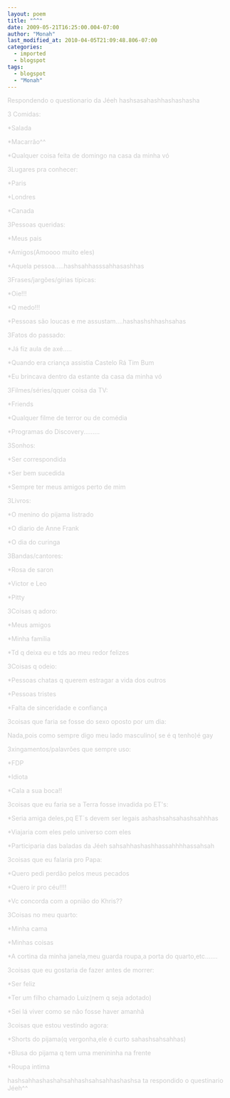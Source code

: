 ```yaml
---
layout: poem
title: "^^"
date: 2009-05-21T16:25:00.004-07:00
author: "Monah"
last_modified_at: 2010-04-05T21:09:48.806-07:00
categories:
  - imported
  - blogspot
tags:
  - blogspot
  - "Monah"
---
```


<span style="COLOR: rgb(204,204,204)">Respondendo o questionario da Jéeh hashsasahashhashashasha

</span><span style="COLOR: rgb(204,204,204)">

</span><span style="COLOR: rgb(204,204,204)">3 Comidas:

</span><span style="COLOR: rgb(204,204,204)">*Salada

</span><span style="COLOR: rgb(204,204,204)">*Macarrão^^

</span><span style="COLOR: rgb(204,204,204)">*Qualquer coisa feita de domingo na casa da minha vó

</span><span style="COLOR: rgb(204,204,204)">

</span><span style="COLOR: rgb(204,204,204)">3Lugares pra conhecer:

</span><span style="COLOR: rgb(204,204,204)">*Paris

</span><span style="COLOR: rgb(204,204,204)">*Londres

</span><span style="COLOR: rgb(204,204,204)">*Canada

</span><span style="COLOR: rgb(204,204,204)">

</span><span style="COLOR: rgb(204,204,204)">3Pessoas queridas:

</span><span style="COLOR: rgb(204,204,204)">*Meus pais

</span><span style="COLOR: rgb(204,204,204)">*Amigos(Amoooo muito eles)

</span><span style="COLOR: rgb(204,204,204)">*Aquela pessoa.....hashsahhasssahhasashhas

</span><span style="COLOR: rgb(204,204,204)">

</span><span style="COLOR: rgb(204,204,204)">3Frases/jargões/gírias típicas:

</span><span style="COLOR: rgb(204,204,204)">*Oie!!!

</span><span style="COLOR: rgb(204,204,204)">*Q medo!!!

</span><span style="COLOR: rgb(204,204,204)">*Pessoas são loucas e me assustam....hashashshhashsahas

</span><span style="COLOR: rgb(204,204,204)">

</span><span style="COLOR: rgb(204,204,204)">3Fatos do passado:

</span><span style="COLOR: rgb(204,204,204)">*Já fiz aula de axé.....

</span><span style="COLOR: rgb(204,204,204)">*Quando era criança assistia Castelo Rá Tim Bum

</span><span style="COLOR: rgb(204,204,204)">*Eu brincava dentro da estante da casa da minha vó

</span><span style="COLOR: rgb(204,204,204)">

</span><span style="COLOR: rgb(204,204,204)">3Filmes/séries/qquer coisa da TV:

</span><span style="COLOR: rgb(204,204,204)">*Friends

</span><span style="COLOR: rgb(204,204,204)">*Qualquer filme de terror ou de comédia

</span><span style="COLOR: rgb(204,204,204)">*Programas do Discovery.........

</span><span style="COLOR: rgb(204,204,204)">

</span><span style="COLOR: rgb(204,204,204)">3Sonhos:

</span><span style="COLOR: rgb(204,204,204)">*Ser correspondida

</span><span style="COLOR: rgb(204,204,204)">*Ser bem sucedida

</span><span style="COLOR: rgb(204,204,204)">*Sempre ter meus amigos perto de mim

</span><span style="COLOR: rgb(204,204,204)">

</span><span style="COLOR: rgb(204,204,204)">3Livros:

</span><span style="COLOR: rgb(204,204,204)">*O menino do pijama listrado

</span><span style="COLOR: rgb(204,204,204)">*O diario de Anne Frank

</span><span style="COLOR: rgb(204,204,204)">*O dia do curinga

</span><span style="COLOR: rgb(204,204,204)">

</span><span style="COLOR: rgb(204,204,204)">3Bandas/cantores:

</span><span style="COLOR: rgb(204,204,204)">*Rosa de saron

</span><span style="COLOR: rgb(204,204,204)">*Victor e Leo

</span><span style="COLOR: rgb(204,204,204)">*Pitty

</span><span style="COLOR: rgb(204,204,204)">

</span><span style="COLOR: rgb(204,204,204)">3Coisas q adoro:

</span><span style="COLOR: rgb(204,204,204)">*Meus amigos

</span><span style="COLOR: rgb(204,204,204)">*Minha família

</span><span style="COLOR: rgb(204,204,204)">*Td q deixa eu e tds ao meu redor felizes

</span><span style="COLOR: rgb(204,204,204)">

</span><span style="COLOR: rgb(204,204,204)">3Coisas q odeio:

</span><span style="COLOR: rgb(204,204,204)">*Pessoas chatas q querem estragar a vida dos outros

</span><span style="COLOR: rgb(204,204,204)">*Pessoas tristes

</span><span style="COLOR: rgb(204,204,204)">*Falta de sinceridade e confiança

</span><span style="COLOR: rgb(204,204,204)">

</span><span style="COLOR: rgb(204,204,204)">3coisas que faria se fosse do sexo oposto por um dia:

</span><span style="COLOR: rgb(204,204,204)">Nada,pois como sempre digo meu lado masculino( se é q tenho)é gay

</span><span style="COLOR: rgb(204,204,204)">

</span><span style="COLOR: rgb(204,204,204)">3xingamentos/palavrões que sempre uso:

</span><span style="COLOR: rgb(204,204,204)">*FDP

</span><span style="COLOR: rgb(204,204,204)">*Idiota

</span><span style="COLOR: rgb(204,204,204)">*Cala a sua boca!!

</span><span style="COLOR: rgb(204,204,204)">

</span><span style="COLOR: rgb(204,204,204)">3coisas que eu faria se a Terra fosse invadida po ET's:

</span><span style="COLOR: rgb(204,204,204)">*Seria amiga deles,pq ET´s devem ser legais ashashsahsahashsahhhas

</span><span style="COLOR: rgb(204,204,204)">*Viajaria com eles pelo universo com eles

</span><span style="COLOR: rgb(204,204,204)">*Participaria das baladas da Jéeh sahsahhashashhassahhhhassahsah

</span><span style="COLOR: rgb(204,204,204)">

</span><span style="COLOR: rgb(204,204,204)">3coisas que eu falaria pro Papa:

</span><span style="COLOR: rgb(204,204,204)">*Quero pedi perdão pelos meus pecados

</span><span style="COLOR: rgb(204,204,204)">*Quero ir pro céu!!!!

</span><span style="COLOR: rgb(204,204,204)">*Vc concorda com a opnião do Khris??

</span><span style="COLOR: rgb(204,204,204)">

</span><span style="COLOR: rgb(204,204,204)">3Coisas no meu quarto:

</span><span style="COLOR: rgb(204,204,204)">*Minha cama

</span><span style="COLOR: rgb(204,204,204)">*Minhas coisas

</span><span style="COLOR: rgb(204,204,204)">*A cortina da minha janela,meu guarda roupa,a porta do quarto,etc.......

</span><span style="COLOR: rgb(204,204,204)">

</span><span style="COLOR: rgb(204,204,204)">3coisas que eu gostaria de fazer antes de morrer:

</span><span style="COLOR: rgb(204,204,204)">*Ser feliz

</span><span style="COLOR: rgb(204,204,204)">*Ter um filho chamado Luiz(nem q seja adotado)

</span><span style="COLOR: rgb(204,204,204)">*Sei lá viver como se não fosse haver amanhã

</span><span style="COLOR: rgb(204,204,204)">

</span><span style="COLOR: rgb(204,204,204)">3coisas que estou vestindo agora:

</span><span style="COLOR: rgb(204,204,204)">*Shorts do pijama(q vergonha,ele é curto sahashsahsahhas)

</span><span style="COLOR: rgb(204,204,204)">*Blusa do pijama q tem uma menininha na frente

</span><span style="COLOR: rgb(204,204,204)">*Roupa intima

</span><span style="COLOR: rgb(204,204,204)">

</span><span style="COLOR: rgb(204,204,204)">hashsahhashashahsahhashsahsahhashashsa ta respondido o questinario Jéeh^^</span>